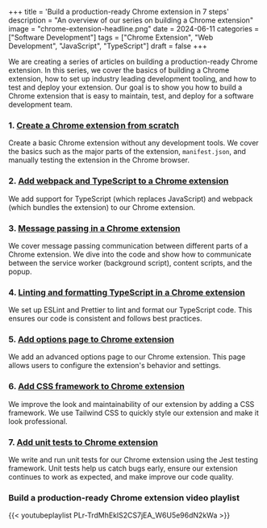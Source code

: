 +++
title = 'Build a production-ready Chrome extension in 7 steps'
description = "An overview of our series on building a Chrome extension"
image = "chrome-extension-headline.png"
date = 2024-06-11
categories = ["Software Development"]
tags = ["Chrome Extension", "Web Development", "JavaScript", "TypeScript"]
draft = false
+++

We are creating a series of articles on building a production-ready Chrome extension. In this series, we cover the
basics of building a Chrome extension, how to set up industry leading development tooling, and how to test and deploy
your extension. Our goal is to show you how to build a Chrome extension that is easy to maintain, test, and deploy for a
software development team.

### 1. [Create a Chrome extension from scratch](../create-chrome-extension)

Create a basic Chrome extension without any development tools. We cover the basics such as the major parts of the
extension, `manifest.json`, and manually testing the extension in the Chrome browser.

### 2. [Add webpack and TypeScript to a Chrome extension](../add-webpack-and-typescript-to-chrome-extension)

We add support for TypeScript (which replaces JavaScript) and webpack (which bundles the extension) to our Chrome
extension.

### 3. [Message passing in a Chrome extension](../message-passing-in-chrome-extension)

We cover message passing communication between different parts of a Chrome extension. We dive into the code and show how
to communicate between the service worker (background script), content scripts, and the popup.

### 4. [Linting and formatting TypeScript in a Chrome extension](../linting-and-formatting-typescript)

We set up ESLint and Prettier to lint and format our TypeScript code. This ensures our code is consistent and follows
best practices.

### 5. [Add options page to Chrome extension](../add-options-to-chrome-extension)

We add an advanced options page to our Chrome extension. This page allows users to configure the extension's behavior
and settings.

### 6. [Add CSS framework to Chrome extension](../add-css-framework-to-chrome-extension)

We improve the look and maintainability of our extension by adding a CSS framework. We use Tailwind CSS to quickly style
our extension and make it look professional.

### 7. [Add unit tests to Chrome extension](../add-unit-tests-to-chrome-extension)

We write and run unit tests for our Chrome extension using the Jest testing framework. Unit tests help us catch bugs
early, ensure our extension continues to work as expected, and make improve our code quality.

### Build a production-ready Chrome extension video playlist

{{< youtubeplaylist PLr-TrdMhEklS2CS7jEA_W6U5e96dN2kWa >}}

